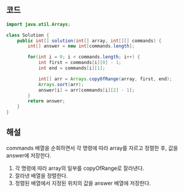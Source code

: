 ## 코드

```java
import java.util.Arrays;

class Solution {
    public int[] solution(int[] array, int[][] commands) {
        int[] answer = new int[commands.length];

        for(int i = 0; i < commands.length; i++) {
            int first = commands[i][0] - 1;
            int end = commands[i][1];

            int[] arr = Arrays.copyOfRange(array, first, end);
            Arrays.sort(arr);
            answer[i] = arr[commands[i][2] - 1];
        }
        return answer;
    }
}
```

## 해설

commands 배열을 순회하면서 각 명령에 따라 array를 자르고 정렬한 후, 값을 answer에 저장한다. <br>

1. 각 명령에 따라 array의 일부를 copyOfRange로 잘라낸다.
2. 잘라낸 배열을 정렬한다.
3. 정렬된 배열에서 지정된 위치의 값을 answer 배열에 저장한다.
